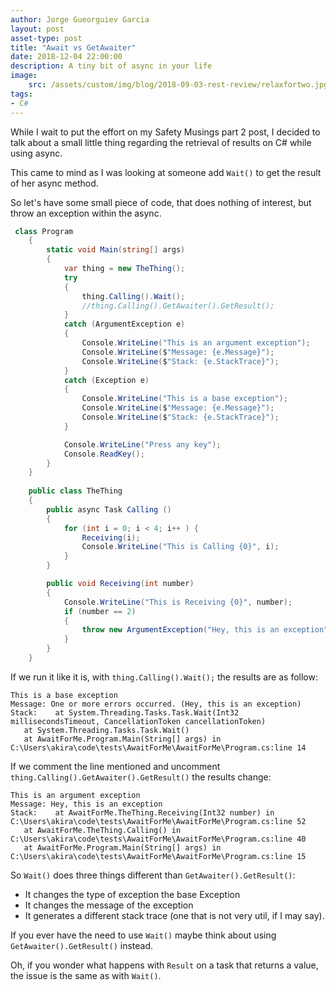 ```yaml
---
author: Jorge Gueorguiev Garcia
layout: post
asset-type: post
title: "Await vs GetAwaiter"
date: 2018-12-04 22:00:00
description: A tiny bit of async in your life
image: 
    src: /assets/custom/img/blog/2018-09-03-rest-review/relaxfortwo.jpg
tags: 
- C#
---
```


While I wait to put the effort on my Safety Musings part 2 post, I decided to talk about a small little thing regarding the retrieval of results on C# while using async.

This came to mind as I was looking at someone add `Wait()` to get the result of her async method.


So let's have some small piece of code, that does nothing of interest, but throw an exception within the async.

```C#
 class Program
    {
        static void Main(string[] args)
        {
            var thing = new TheThing();
            try
            {
                thing.Calling().Wait();
                //thing.Calling().GetAwaiter().GetResult();
            }
            catch (ArgumentException e)
            {
                Console.WriteLine("This is an argument exception");
                Console.WriteLine($"Message: {e.Message}");
                Console.WriteLine($"Stack: {e.StackTrace}");
            }
            catch (Exception e)
            {
                Console.WriteLine("This is a base exception");
                Console.WriteLine($"Message: {e.Message}");
                Console.WriteLine($"Stack: {e.StackTrace}");
            }

            Console.WriteLine("Press any key");
            Console.ReadKey();
        }
    }
    
    public class TheThing
    {
        public async Task Calling ()
        {
            for (int i = 0; i < 4; i++ ) {
                Receiving(i);
                Console.WriteLine("This is Calling {0}", i);
            }
        }

        public void Receiving(int number)
        {
            Console.WriteLine("This is Receiving {0}", number);
            if (number == 2)
            {
                throw new ArgumentException("Hey, this is an exception");
            }
        }
    }
```

If we run it like it is, with `thing.Calling().Wait();` the results are as follow:

```
This is a base exception
Message: One or more errors occurred. (Hey, this is an exception)
Stack:    at System.Threading.Tasks.Task.Wait(Int32 millisecondsTimeout, CancellationToken cancellationToken)
   at System.Threading.Tasks.Task.Wait()
   at AwaitForMe.Program.Main(String[] args) in C:\Users\akira\code\tests\AwaitForMe\AwaitForMe\Program.cs:line 14
```

If we comment the line mentioned and uncomment `thing.Calling().GetAwaiter().GetResult()` the results change:

```
This is an argument exception
Message: Hey, this is an exception
Stack:    at AwaitForMe.TheThing.Receiving(Int32 number) in C:\Users\akira\code\tests\AwaitForMe\AwaitForMe\Program.cs:line 52
   at AwaitForMe.TheThing.Calling() in C:\Users\akira\code\tests\AwaitForMe\AwaitForMe\Program.cs:line 40
   at AwaitForMe.Program.Main(String[] args) in C:\Users\akira\code\tests\AwaitForMe\AwaitForMe\Program.cs:line 15
```


So `Wait()` does three things different than `GetAwaiter().GetResult()`:

- It changes the type of exception the base Exception
- It changes the message of the exception
- It generates a different stack trace (one that is not very util, if I may say).

If you ever have the need to use `Wait()` maybe think about using `GetAwaiter().GetResult()` instead.

Oh, if you wonder what happens with `Result` on a task that returns a value, the issue is the same as with `Wait()`.
